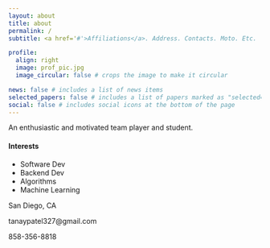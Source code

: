 ```yaml
---
layout: about
title: about
permalink: /
subtitle: <a href='#'>Affiliations</a>. Address. Contacts. Moto. Etc.

profile:
  align: right
  image: prof_pic.jpg
  image_circular: false # crops the image to make it circular

news: false # includes a list of news items
selected_papers: false # includes a list of papers marked as "selected={true}"
social: false # includes social icons at the bottom of the page
---
```


An enthusiastic and motivated team player and student.

<h4>Interests</h4>
  <ul>
    <li>Software Dev</li>
    <li>Backend Dev</li>
    <li>Algorithms</li>
    <li>Machine Learning</li>
  </ul>
<p>San Diego, CA</p>
<p>tanaypatel327@gmail.com</p>
<p>858-356-8818</p>